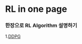 # RL in one page
### 한장으로 RL Algorithm 설명하기

1.[DDPG](https://github.com/jwc0906/One-picture-RL-summary/blob/master/DDPG%20summary.md)
